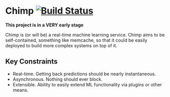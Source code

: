 Chimp [![Build Status](https://travis-ci.org/tadasv/chimp.png?branch=master)](https://travis-ci.org/tadasv/chimp)
=====

**This project is in a VERY early stage**

Chimp is (or will be) a real-time machine learning service. Chimp aims to be self-contained,
something like memcache, so that it could be easily deployed to build more complex systems
on top of it.

Key Constraints
---------------

* Real-time. Getting back predictions should be nearly instantaneous.
* Asynchronous. Nothing should ever block.
* Extensible. Ability to easily extend ML functionality via plugins or other means.
